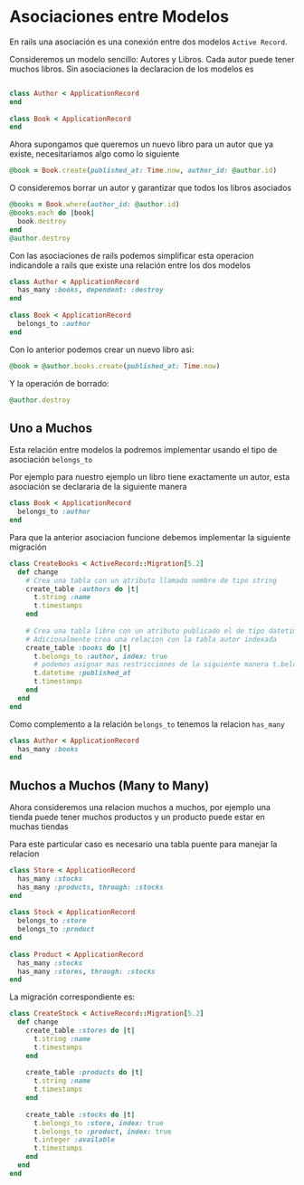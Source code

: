 # Asociaciones entre Modelos
En rails una asociación es una conexión entre dos modelos ```Active Record```.

Consideremos un modelo sencillo: Autores y Libros. Cada autor puede tener muchos libros. Sin asociaciones la declaracion de los modelos es 
```ruby

class Author < ApplicationRecord
end
 
class Book < ApplicationRecord
end

```

Ahora supongamos que queremos un nuevo libro para un autor que ya existe, necesitariamos algo como lo siguiente

```ruby
@book = Book.create(published_at: Time.now, author_id: @author.id)
```

O consideremos borrar un autor  y garantizar que todos los libros asociados 

```ruby 
@books = Book.where(author_id: @author.id)
@books.each do |book|
  book.destroy
end
@author.destroy
```
Con las asociaciones de rails podemos simplificar esta operacion indicandole a rails que existe una relación entre los dos modelos

```ruby
class Author < ApplicationRecord
  has_many :books, dependent: :destroy
end
 
class Book < ApplicationRecord
  belongs_to :author
end
```
Con lo anterior podemos crear un nuevo libro asi:
```ruby
@book = @author.books.create(published_at: Time.now)
```
Y la operación de borrado:
```ruby
@author.destroy
```
## Uno a Muchos
Esta relación entre modelos la podremos implementar usando el tipo de asociación ```belongs_to```

Por ejemplo para nuestro ejemplo un libro tiene exactamente un autor, esta asociación se declararia de la siguiente manera
```ruby
class Book < ApplicationRecord
  belongs_to :author
end
```

Para que la anterior asociacion funcione debemos implementar la siguiente migración

```ruby
class CreateBooks < ActiveRecord::Migration[5.2]
  def change
    # Crea una tabla con un atributo llamado nombre de tipo string 
    create_table :authors do |t|
      t.string :name
      t.timestamps
    end
 
    # Crea una tabla libro con un atributo publicado el de tipo datetime
    # Adicionalmente crea una relacion con la tabla autor indexada
    create_table :books do |t|
      t.belongs_to :author, index: true
      # podemos asignar mas restricciones de la siguiente manera t.belongs_to :author, index: { unique: true }, foreign_key: true
      t.datetime :published_at
      t.timestamps
    end
  end
end
```

Como complemento a la relación ```belongs_to``` tenemos la relacion ```has_many```
```ruby
class Author < ApplicationRecord
  has_many :books
end
```
## Muchos a Muchos (Many to Many)
Ahora consideremos una relacion muchos a muchos, por ejemplo una tienda puede tener muchos productos y un producto puede estar en muchas tiendas 

Para este particular caso es necesario una tabla puente para manejar la relacion 

```ruby
class Store < ApplicationRecord
  has_many :stocks
  has_many :products, through: :stocks
end
 
class Stock < ApplicationRecord
  belongs_to :store
  belongs_to :product
end
 
class Product < ApplicationRecord
  has_many :stocks
  has_many :stores, through: :stocks
end
```

La migración correspondiente es:
```ruby
class CreateStock < ActiveRecord::Migration[5.2]
  def change
    create_table :stores do |t|
      t.string :name
      t.timestamps
    end
 
    create_table :products do |t|
      t.string :name
      t.timestamps
    end
 
    create_table :stocks do |t|
      t.belongs_to :store, index: true
      t.belongs_to :product, index: true
      t.integer :available
      t.timestamps
    end
  end
end
```